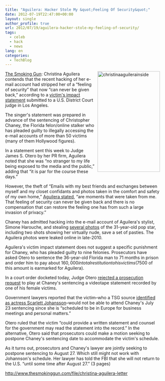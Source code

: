 ```yaml
---
title: "Aguilera: Hacker Stole My &quot;Feeling Of Security&quot;"
date: 2012-07-19T22:47:00+00:00
layout: single
author_profile: true
url: 2012/07/19/aguilera-hacker-stole-my-feeling-of-security/
tags:
  - celeb
  - hack
  - news
lang: en
categories: 
  - TechBlog
---
```

<a href="http://lh3.ggpht.com/-HC3hh6zLYxQ/UAiHYfd5avI/AAAAAAAAGgw/AABD9wFTe8s/s1600-h/christinaaguilerainside%25255B19%25255D.jpg" target="_blank"><img title="christinaaguilerainside" border="0" alt="christinaaguilerainside" align="right" src="http://lh4.ggpht.com/-DNQhZEYNoVI/UAiHaV4eJOI/AAAAAAAAGg4/iVlGZtXhQj8/christinaaguilerainside_thumb%25255B13%25255D.jpg?imgmax=800" width="203" height="327" /></a><a href="http://www.thesmokinggun.com/documents/christina-aguilera-victim-letter-354671" target="_blank">The Smoking Gun</a>: Christina Aguilera contends that the recent hacking of her e-mail account had stripped her of a “feeling of security” that now “can never be given back,” according to a [victim's impact statement](http://www.thesmokinggun.com/file/christina-aguilera-letter?page=0) submitted to a U.S. District Court judge in Los Angeles. 

The singer's statement was prepared in advance of the sentencing of Christopher Chaney, the Florida felon/online stalker who has pleaded guilty to illegally accessing the e-mail accounts of more than 50 victims (many of them Hollywood figures). 

In a statement sent this week to Judge James S. Otero by her PR firm, Aguilera noted that she was “no stranger to my life being exposed to the media and the public,” adding that “it is par for the course these days.” 

However, the theft of “Emails with my best friends and exchanges between myself and my closet confidants and photos taken in the comfort and safety of my own home,” [Aguilera stated](http://www.thesmokinggun.com/file/christina-aguilera-letter?page=0), “are moments that were taken from me. That feeling of security can never be given back and there is no compensation that can restore the feeling one has from such a large invasion of privacy.” 

Chaney has admitted hacking into the e-mail account of Aguilera's stylist, Simone Harouche, and stealing [several photos](http://www.thesuperficial.com/some-christina-aguilera-pics-we-werent-supposed-to-see-12-2010) of the 31-year-old pop star, including two shots showing her virtually nude, save a set of pasties. The Aguilera photos were leaked online in late-2010. 

Aguilera's victim impact statement does not suggest a specific punishment for Chaney, who has pleaded guilty to nine felonies. Prosecutors have asked Otero to sentence the 36-year-old Florida man to 71 months in prison and order him to pay about $160,000 in total restitution to his victims ($7500 of this amount is earmarked for Aguilera). 

In a court order docketed today, Judge Otero [rejected a prosecution request](http://www.thesmokinggun.com/file/christina-aguilera-letter?page=1) to play at Chaney's sentencing a videotape statement recorded by one of his female victims. 

Government lawyers reported that the victim–who a TSG source [identified as actress Scarlett Johansson](http://www.thesmokinggun.com/documents/celebrity/scarlett-johansson-video-testimony-684512)–would not be able to attend Chaney's July 23 sentencing since she is “scheduled to be in Europe for business meetings and personal matters.” 

Otero ruled that the victim “could provide a written statement and counsel for the government may read the statement into the record.” In the alternative, Otero said that prosecutors could make a motion seeking to postpone Chaney's sentencing date to accommodate the victim's schedule. 

As it turns out, prosecutors and Chaney's lawyer are jointly seeking to postpone sentencing to August 27. Which still might not work with Johannson's schedule. Her lawyer has told the FBI that she will not return to the U.S. “until some time after August 27.” (3 pages) 

<http://www.thesmokinggun.com/file/christina-aguilera-letter>